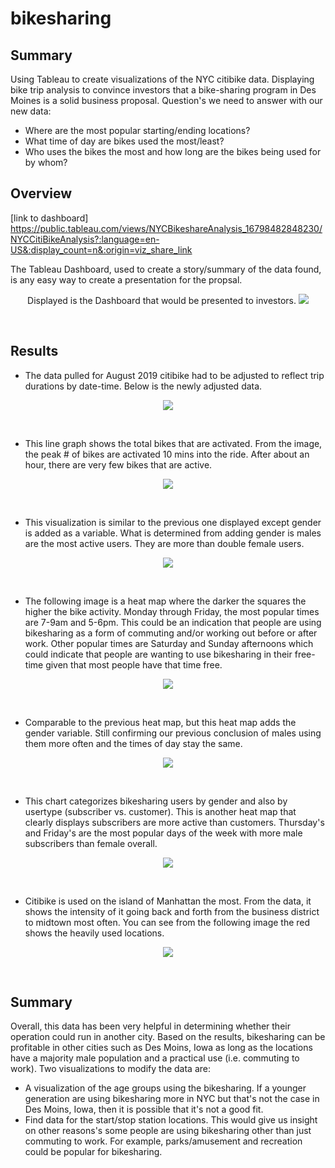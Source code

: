 # bikesharing

## Summary

Using Tableau to create visualizations of the NYC citibike data. Displaying bike trip analysis to convince investors that a bike-sharing program in Des Moines is a solid business proposal.
Question's we need to answer with our new data:
- Where are the most popular starting/ending locations?
- What time of day are bikes used the most/least?
- Who uses the bikes the most and how long are the bikes being used for by whom?

## Overview
[link to dashboard] https://public.tableau.com/views/NYCBikeshareAnalysis_16798482848230/NYCCitiBikeAnalysis?:language=en-US&:display_count=n&:origin=viz_share_link

The Tableau Dashboard, used to create a story/summary of the data found, is any easy way to create a presentation for the propsal.

<p align="center">
Displayed is the Dashboard that would be presented to investors.
<img src="https://github.com/mehill37/bikesharing/blob/b113e1780a1670a743d7f465d39abb565a1d7c76/images/Dashboard_Citibike.png">
</p><br/>

## Results

- The data pulled for August 2019 citibike had to be adjusted to reflect trip durations by date-time. Below is the newly adjusted data.

<p align="center">
<img src="https://github.com/mehill37/bikesharing/blob/b113e1780a1670a743d7f465d39abb565a1d7c76/images/tripduration_datetime.png">
</p><br/>

- This line graph shows the total bikes that are activated. From the image, the peak # of bikes are activated 10 mins into the ride. After about an hour, there are very few bikes that are active. 

<p align="center">
<img src="https://github.com/mehill37/bikesharing/blob/b113e1780a1670a743d7f465d39abb565a1d7c76/images/checkout_users.png">
</p><br/>

- This visualization is similar to the previous one displayed except gender is added as a variable. What is determined from adding gender is males are the most active users. They are more than double female users.

<p align="center">
<img src="https://github.com/mehill37/bikesharing/blob/b113e1780a1670a743d7f465d39abb565a1d7c76/images/checkout_gender.png">
</p><br/>

- The following image is a heat map where the darker the squares the higher the bike activity. Monday through Friday, the most popular times are 7-9am and 5-6pm. This could be an indication that people are using bikesharing as a form of commuting and/or working out before or after work. Other popular times are Saturday and Sunday afternoons which could indicate that people are wanting to use bikesharing in their free-time given that most people have that time free.

<p align="center">
<img src="https://github.com/mehill37/bikesharing/blob/b113e1780a1670a743d7f465d39abb565a1d7c76/images/trips_weekday.png">
</p><br/>

- Comparable to the previous heat map, but this heat map adds the gender variable. Still confirming our previous conclusion of males using them more often and the times of day stay the same.

<p align="center">
<img src="https://github.com/mehill37/bikesharing/blob/b113e1780a1670a743d7f465d39abb565a1d7c76/images/trips_week_gender.png">
</p><br/>

- This chart categorizes bikesharing users by gender and also by usertype (subscriber vs. customer). This is another heat map that clearly displays subscribers are more active than customers. Thursday's and Friday's are the most popular days of the week with more male subscribers than female overall.

<p align="center">
<img src="https://github.com/mehill37/bikesharing/blob/b113e1780a1670a743d7f465d39abb565a1d7c76/images/usertrips_gender_week.png">
</p><br/>

- Citibike is used on the island of Manhattan the most. From the data, it shows the intensity of it going back and forth from the business district to midtown most often. You can see from the following image the red shows the heavily used locations.

<p align="center">
<img src="https://github.com/mehill37/bikesharing/blob/e062d1cf5898232c21137c4ef41b1b5dfed82370/images/starting_location.png">
</p><br/>

## Summary

Overall, this data has been very helpful in determining whether their operation could run in another city. Based on the results, bikesharing can be profitable in other cities such as Des Moins, Iowa as long as the locations have a majority male population and a practical use (i.e. commuting to work).
Two visualizations to modify the data are:
- A visualization of the age groups using the bikesharing. If a younger generation are using bikesharing more in NYC but that's not the case in Des Moins, Iowa, then it is possible that it's not a good fit. 
- Find data for the start/stop station locations. This would give us insight on other reasons's some people are using bikesharing other than just commuting to work. For example, parks/amusement and recreation could be popular for bikesharing.
